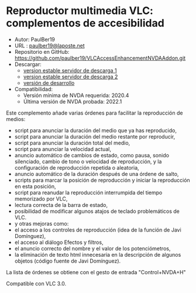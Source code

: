 # Reproductor multimedia VLC: complementos de accesibilidad #

* Autor: PaulBer19
* URL : paulber19@laposte.net
* Repositorio en GitHub: <https://github.com/paulber19/VLCAccessEnhancementNVDAAddon.git>
* Descargar:
	* [version estable servidor de descarga 1][1]
	* [version estable servidor de descarga 2][2]
	* [versión de desarrollo][3]
* Compatibilidad:
	* Versión mínima de NVDA requerida: 2020.4
	* Última versión de NVDA probada: 2022.1


Este complemento añade varias órdenes para facilitar la reproducción de medios:

* script para anunciar la duración del medio que ya has reproducido,
* script para anunciar la duración del medio restante por reproducir,
* script para anunciar la duración total del medio,
* script para anunciar la velocidad actual,
* anuncio automático de cambios de estado, como pausa, sonido silenciado, cambio de tono o velocidad de reproducción, y la configuración de reproducción repetida o aleatoria,
* anuncio automático de la duración después de una órdene  de salto,
* scripts para marcar la posición de reproducción y iniciar la reproducción en esta posición,
* script para reanudar la reproducción interrumpida del tiempo memorizado por VLC,
* lectura correcta de la barra de estado,
* posibilidad de modificar algunos atajos de teclado problemáticos de VLC.
* y otras mejoras como:
 * el acceso a los controles de reproducción (idea de la función de Javi Domínguez),
 * el acceso al diálogo Efectos y filtros,
 * el anuncio correcto del nombre y el valor de los potenciómetros,
 * la eliminación de texto html innecesaria en la descripción de algunos objetos (código fuente de Javi Domínguez).


La lista de órdenes se obtiene con el gesto de entrada "Control+NVDA+H"

Compatible con VLC 3.0.



[1]: https://github.com/paulber007/AllMyNVDAAddons/raw/master/VLCAccessEnhancement/VLCAccessEnhancement-2.9.nvda-addon
[2]: http://angouleme.avh.asso.fr/fichesinfo/fiches_nvda/data/VLCAccessEnhancement-2.9.nvda-addon
[3]:https://github.com/paulber007/AllMyNVDAAddons/tree/master/VLCAccessEnhancement/dev

